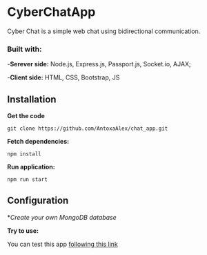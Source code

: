 # CyberChatApp

Cyber Chat is a simple web chat using bidirectional communication.

### Built with:

-**Serever side:** Node.js, Express.js, Passport.js, Socket.io, AJAX;

-**Client side:** HTML, CSS, Bootstrap, JS

## Installation
**Get the code**
```
git clone https://github.com/AntoxaAlex/chat_app.git
```

**Fetch dependencies:**
```
npm install
```
**Run application:**
```
npm run start
```
## Configuration
**Create your own MongoDB database*

**Try to use:**

You can test this app [following this link](https://cyberchat95.herokuapp.com)

